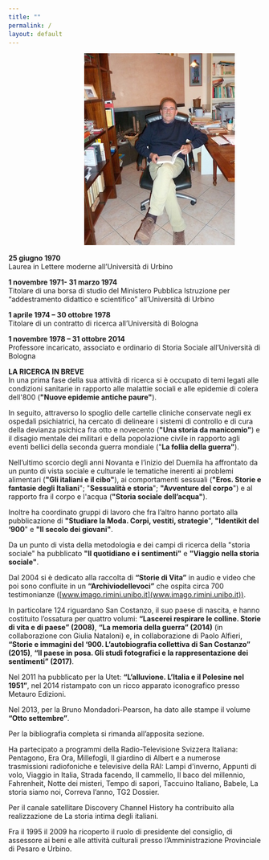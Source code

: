 ```yaml
---
title: ""
permalink: /
layout: default
---
```


<img 
    style="margin-left: 30%" 
    alt="Ora"
    src="/assets/ora.jpg"/>

**25 giugno 1970**
<br>Laurea in Lettere moderne all’Università di Urbino

**1 novembre 1971- 31 marzo 1974**
<br>Titolare di una borsa di studio del Ministero Pubblica Istruzione per “addestramento didattico e scientifico” all’Università di Urbino

**1 aprile 1974 – 30 ottobre 1978**
<br>Titolare di un contratto di ricerca all’Università di  Bologna

**1 novembre 1978 – 31 ottobre 2014**
<br>Professore incaricato, associato e ordinario di Storia Sociale all’Università di Bologna

**LA RICERCA IN BREVE**
<br>In una prima fase della sua attività di ricerca si è occupato di temi legati alle condizioni sanitarie in rapporto alle malattie sociali e alle epidemie di colera dell'800 (**"Nuove epidemie antiche paure"**). 

In seguito, attraverso lo spoglio delle cartelle cliniche conservate negli ex ospedali psichiatrici, ha cercato di delineare i sistemi di controllo e di cura della devianza psichica fra otto e novecento (**"Una storia da manicomio"**) e il disagio mentale dei militari e della popolazione civile in rapporto agli eventi bellici della seconda guerra mondiale ("**La follia della guerra"**). 

Nell’ultimo scorcio degli anni Novanta e l’inizio del Duemila ha affrontato da un punto di vista sociale e culturale le tematiche inerenti ai problemi alimentari (**"Gli italiani e il cibo"**), ai comportamenti sessuali (**"Eros. Storie e fantasie degli Italiani**"; "**Sessualità e storia**"; **"Avventure del corpo**") e al rapporto fra il corpo e l'acqua (**"Storia sociale dell’acqua"**). 

Inoltre ha coordinato gruppi di lavoro che fra l’altro hanno portato alla pubblicazione di **"Studiare la Moda. Corpi, vestiti, strategie**", **"Identikit del ‘900**" e **"Il secolo dei giovani"**. 

Da un punto di vista della metodologia e dei campi di ricerca della "storia sociale" ha pubblicato **"Il quotidiano e i sentimenti"** e **"Viaggio nella storia sociale"**.

Dal 2004 si è dedicato alla raccolta di **“Storie di Vita”** in audio e video che poi sono confluite in un **“Archiviodellevoci”** che ospita circa 700 testimonianze ([www.imago.rimini.unibo.it](www.imago.rimini.unibo.it)). 

In particolare 124 riguardano San Costanzo, il suo paese di nascita, e hanno costituito l’ossatura per quattro volumi: **“Lascerei respirare le colline. Storie di vita e di paese” (2008)**, **“La memoria della guerra” (2014)** (in collaborazione con Giulia Nataloni) e, in collaborazione di Paolo Alfieri, **“Storie e immagini del ‘900. L’autobiografia collettiva di San Costanzo” (2015)**, **“Il paese in posa. Gli studi fotografici e la rappresentazione dei sentimenti” (2017)**. 

Nel 2011 ha pubblicato per la Utet: **“L’alluvione. L’Italia e il Polesine nel 1951”**, nel 2014 ristampato con un ricco apparato iconografico presso Metauro Edizioni. 

Nel 2013, per la Bruno Mondadori-Pearson, ha dato alle stampe il volume **“Otto settembre”**. 

Per la bibliografia completa si rimanda all’apposita sezione.

Ha partecipato a programmi della Radio-Televisione Svizzera Italiana: Pentagono, Era Ora, Millefogli, Il giardino di Albert e a numerose trasmissioni radiofoniche e televisive  della RAI: Lampi d'inverno, Appunti di volo, Viaggio in Italia, Strada facendo, Il cammello, Il baco del millennio, Fahrenheit, Notte dei misteri, Tempo di sapori, Taccuino Italiano, Babele, La storia siamo noi, Correva l’anno, TG2 Dossier.  

Per il canale satellitare Discovery Channel History ha contribuito alla realizzazione de La storia intima degli italiani. 

Fra il 1995 il 2009 ha ricoperto il ruolo di presidente del consiglio, di assessore ai beni e alle attività culturali presso l’Amministrazione Provinciale di Pesaro e Urbino.


